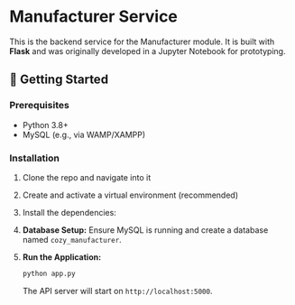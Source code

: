 # Manufacturer Service

This is the backend service for the Manufacturer module. It is built with **Flask** and was originally developed in a Jupyter Notebook for prototyping.

## 🚀 Getting Started

### Prerequisites
- Python 3.8+
- MySQL (e.g., via WAMP/XAMPP)

### Installation
1.  Clone the repo and navigate into it
  
2.  Create and activate a virtual environment (recommended)
   
3.  Install the dependencies:
   
4.  **Database Setup:** Ensure MySQL is running and create a database named `cozy_manufacturer`.
5.  **Run the Application:**
    ```bash
    python app.py
    ```
    The API server will start on `http://localhost:5000`.

